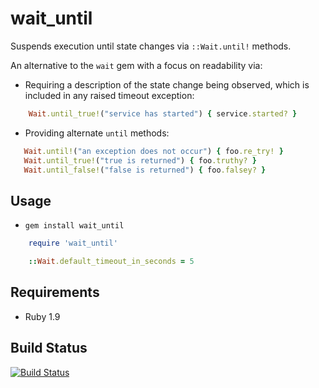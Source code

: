 wait_until
============

Suspends execution until state changes via ```::Wait.until!``` methods.

An alternative to the ```wait``` gem with a focus on readability via:

* Requiring a description of the state change being observed, which is included in any raised timeout exception:

```ruby
    Wait.until_true!("service has started") { service.started? }
```

* Providing alternate ```until``` methods:

```ruby
   Wait.until!("an exception does not occur") { foo.re_try! }
   Wait.until_true!("true is returned") { foo.truthy? }
   Wait.until_false!("false is returned") { foo.falsey? }
```

Usage
-----

* ```gem install wait_until```

```ruby
    require 'wait_until'

    ::Wait.default_timeout_in_seconds = 5
```

Requirements
------------

* Ruby 1.9

Build Status
------------

[![Build Status](https://travis-ci.org/MYOB-Technology/wait_until.png)](https://travis-ci.org/MYOB-Technology/wait_until)

